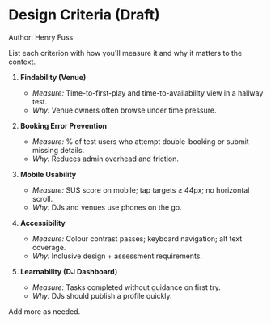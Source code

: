 # Design Criteria (Draft)

Author: Henry Fuss

List each criterion with how you'll measure it and why it matters to the context.

1. **Findability (Venue)**  
   - *Measure:* Time-to-first-play and time-to-availability view in a hallway test.  
   - *Why:* Venue owners often browse under time pressure.

2. **Booking Error Prevention**  
   - *Measure:* % of test users who attempt double-booking or submit missing details.  
   - *Why:* Reduces admin overhead and friction.

3. **Mobile Usability**  
   - *Measure:* SUS score on mobile; tap targets ≥ 44px; no horizontal scroll.  
   - *Why:* DJs and venues use phones on the go.

4. **Accessibility**  
   - *Measure:* Colour contrast passes; keyboard navigation; alt text coverage.  
   - *Why:* Inclusive design + assessment requirements.

5. **Learnability (DJ Dashboard)**  
   - *Measure:* Tasks completed without guidance on first try.  
   - *Why:* DJs should publish a profile quickly.

Add more as needed.
